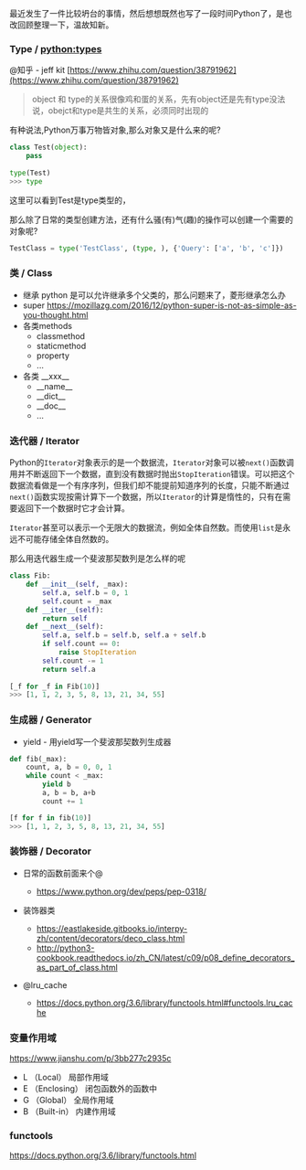 最近发生了一件比较坍台的事情，然后想想既然也写了一段时间Python了，是也改回顾整理一下，温故知新。

### Type / [python:types](https://docs.python.org/3.6/library/types.html)
@知乎 - jeff kit [https://www.zhihu.com/question/38791962](https://www.zhihu.com/question/38791962)
> object 和 type的关系很像鸡和蛋的关系，先有object还是先有type没法说，obejct和type是共生的关系，必须同时出现的

有种说法,Python万事万物皆对象,那么对象又是什么来的呢?
```python
class Test(object):
    pass
    
type(Test)
>>> type
```
这里可以看到Test是type类型的， 

那么除了日常的类型创建方法，还有什么骚(有)气(趣)的操作可以创建一个需要的对象呢?
```python
TestClass = type('TestClass', (type, ), {'Query': ['a', 'b', 'c']})
```


### 类 / Class
- 继承
python 是可以允许继承多个父类的，那么问题来了，菱形继承怎么办
- super
https://mozillazg.com/2016/12/python-super-is-not-as-simple-as-you-thought.html
- 各类methods
    - classmethod
    - staticmethod
    - property
    - ...
- 各类 \_\_xxx__
    - \_\_name__
    - \_\_dict__
    - \_\_doc__
    - ...

### 迭代器 / Iterator
Python的`Iterator`对象表示的是一个数据流，`Iterator`对象可以被`next()`函数调用并不断返回下一个数据，直到没有数据时抛出`StopIteration`错误。可以把这个数据流看做是一个有序序列，但我们却不能提前知道序列的长度，只能不断通过`next()`函数实现按需计算下一个数据，所以`Iterator`的计算是惰性的，只有在需要返回下一个数据时它才会计算。

`Iterator`甚至可以表示一个无限大的数据流，例如全体自然数。而使用`list`是永远不可能存储全体自然数的。

那么用迭代器生成一个斐波那契数列是怎么样的呢
```python
class Fib:
    def __init__(self, _max):
        self.a, self.b = 0, 1
        self.count = _max
    def __iter__(self):
        return self
    def __next__(self):
        self.a, self.b = self.b, self.a + self.b
        if self.count == 0:
            raise StopIteration
        self.count -= 1
        return self.a
        
[_f for _f in Fib(10)]
>>> [1, 1, 2, 3, 5, 8, 13, 21, 34, 55]
```



### 生成器 / Generator
- yield - 用yield写一个斐波那契数列生成器
```python
def fib(_max):
    count, a, b = 0, 0, 1
    while count < _max:
        yield b
        a, b = b, a+b
        count += 1

[f for f in fib(10)]
>>> [1, 1, 2, 3, 5, 8, 13, 21, 34, 55]
```

### 装饰器 / Decorator
- 日常的函数前面来个@
    - https://www.python.org/dev/peps/pep-0318/
- 装饰器类
    - https://eastlakeside.gitbooks.io/interpy-zh/content/decorators/deco_class.html
    - http://python3-cookbook.readthedocs.io/zh_CN/latest/c09/p08_define_decorators_as_part_of_class.html

- @lru_cache
    - https://docs.python.org/3.6/library/functools.html#functools.lru_cache

### 变量作用域
https://www.jianshu.com/p/3bb277c2935c
- L （Local） 局部作用域
- E （Enclosing） 闭包函数外的函数中
- G （Global） 全局作用域
- B （Built-in） 内建作用域

### functools 
https://docs.python.org/3.6/library/functools.html